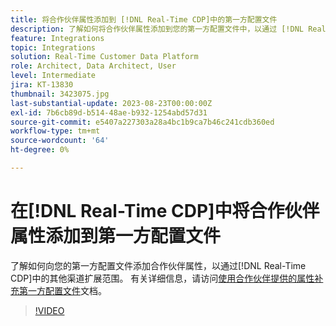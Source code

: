 ```yaml
---
title: 将合作伙伴属性添加到 [!DNL Real-Time CDP]中的第一方配置文件
description: 了解如何将合作伙伴属性添加到您的第一方配置文件中，以通过 [!DNL Real-Time CDP]中的其他渠道扩大范围。
feature: Integrations
topic: Integrations
solution: Real-Time Customer Data Platform
role: Architect, Data Architect, User
level: Intermediate
jira: KT-13830
thumbnail: 3423075.jpg
last-substantial-update: 2023-08-23T00:00:00Z
exl-id: 7b6cb89d-b514-48ae-b932-1254abd57d31
source-git-commit: e5407a227303a28a4bc1b9ca7b46c241cdb360ed
workflow-type: tm+mt
source-wordcount: '64'
ht-degree: 0%

---
```


# 在[!DNL Real-Time CDP]中将合作伙伴属性添加到第一方配置文件

了解如何向您的第一方配置文件添加合作伙伴属性，以通过[!DNL Real-Time CDP]中的其他渠道扩展范围。 有关详细信息，请访问[使用合作伙伴提供的属性补充第一方配置文件](https://experienceleague.adobe.com/docs/experience-platform/rtcdp/use-cases/partner-data/supplement-first-party-profiles.html)文档。

>[!VIDEO](https://video.tv.adobe.com/v/3423075/?learn=on)
